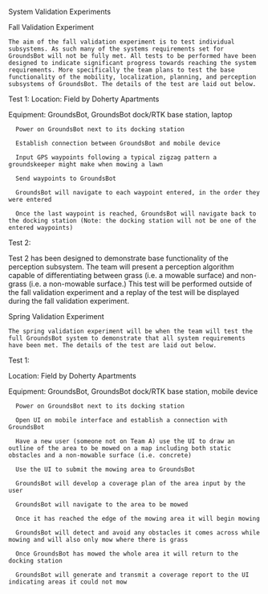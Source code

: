 System Validation Experiments

Fall Validation Experiment

	The aim of the fall validation experiment is to test individual subsystems. As such many of the systems requirements set for GroundsBot will not be fully met. All tests to be performed have been designed to indicate significant progress towards reaching the system requirements. More specifically the team plans to test the base functionality of the mobility, localization, planning, and perception subsystems of GroundsBot. The details of the test are laid out below.

Test 1:
  Location: Field by Doherty Apartments

  Equipment: GroundsBot, GroundsBot dock/RTK base station, laptop

      Power on GroundsBot next to its docking station

      Establish connection between GroundsBot and mobile device

      Input GPS waypoints following a typical zigzag pattern a groundskeeper might make when mowing a lawn

      Send waypoints to GroundsBot

      GroundsBot will navigate to each waypoint entered, in the order they were entered

      Once the last waypoint is reached, GroundsBot will navigate back to the docking station (Note: the docking station will not be one of the entered waypoints)

Test 2:

Test 2 has been designed to demonstrate base functionality of the perception subsystem. The team will present a perception algorithm capable of differentiating between grass (i.e. a mowable surface) and non-grass (i.e. a non-mowable surface.) This test will be performed outside of the fall validation experiment and a replay of the test will be displayed during the fall validation experiment.



Spring Validation Experiment

	The spring validation experiment will be when the team will test the full GroundsBot system to demonstrate that all system requirements have been met. The details of the test are laid out below.

 Test 1:

  Location: Field by Doherty Apartments

  Equipment: GroundsBot, GroundsBot dock/RTK base station, mobile device

      Power on GroundsBot next to its docking station

      Open UI on mobile interface and establish a connection with GroundsBot

      Have a new user (someone not on Team A) use the UI to draw an outline of the area to be mowed on a map including both static obstacles and a non-mowable surface (i.e. concrete)

      Use the UI to submit the mowing area to GroundsBot

      GroundsBot will develop a coverage plan of the area input by the user

      GroundsBot will navigate to the area to be mowed

      Once it has reached the edge of the mowing area it will begin mowing

      GroundsBot will detect and avoid any obstacles it comes across while mowing and will also only mow where there is grass

      Once GroundsBot has mowed the whole area it will return to the docking station

      GroundsBot will generate and transmit a coverage report to the UI indicating areas it could not mow
